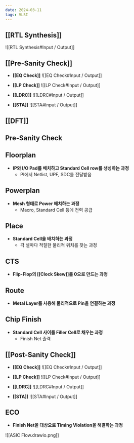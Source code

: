 ```yaml
---
date: 2024-03-11
tags: VLSI
---
```


## [[RTL Synthesis]]


![[RTL Synthesis#Input / Output]]



## [[Pre-Sanity Check]]

- **[[EQ Check]]**
![[EQ Check#Input / Output]]

- **[[LP Check]]**
![[LP Check#Input / Output]]

- **[[LDRC]]**
![[LDRC#Input / Output]]

- **[[STA]]**
![[STA#Input / Output]]



## [[DFT]]



## Pre-Sanity Check



## Floorplan

- **IP와 I/O Pad를 배치하고 Standard Cell row를 생성하는 과정**
    - PI에서 Netlist, UPF, SDC를 전달받음



## Powerplan

- **Mesh 형태로 Power 배치하는 과정**
    - Macro, Standard Cell 등에 전력 공급



## Place

- **Standard Cell을 배치하는 과정**
    - 각 셀마다 적절한 물리적 위치를 찾는 과정



## CTS

- **Flip-Flop의 [[Clock Skew]]를 0으로 만드는 과정**



## Route

- **Metal Layer를 사용해 물리적으로 Pin을 연결하는 과정**



## Chip Finish

- **Standard Cell 사이를 Filler Cell로 채우는 과정**
    - Finish Net 출력



## [[Post-Sanity Check]]

- **[[EQ Check]]**
![[EQ Check#Input / Output]]

- **[[LP Check]]**
![[LP Check#Input / Output]]

- **[[LDRC]]**
![[LDRC#Input / Output]]

- **[[STA]]**
![[STA#Input / Output]]



## ECO

- **Finish Net을 대상으로 Timing Violation을 해결하는 과정**



![[ASIC Flow.drawio.png]]
